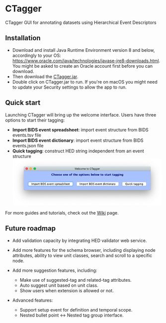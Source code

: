 # CTagger
CTagger GUI for annotating datasets using Hierarchical Event Descriptors

## Installation
* Download and install Java Runtime Environment version 8 and below, accordingly to your OS: https://www.oracle.com/java/technologies/javase-jre8-downloads.html. You might be asked to create an Oracle account first before you can download.
* Then download the [CTagger.jar](https://github.com/hed-standard/CTagger/raw/main/CTagger.jar).
* Double click on CTagger.jar to run. If you're on macOS you might need to update your Security settings to allow the app to run.

## Quick start
Launching CTagger will bring up the welcome interface. Users have three options to start their tagging:
* **Import BIDS event spreadsheet**: import event structure from BIDS events.tsv file 
* **Import BIDS event dictionary**: import event structure from BIDS events.json file
* **Quick tagging**: construct HED string independent from an event structure
![tagger-launcher](images/CTaggerLauncher.png)

For more guides and tutorials, check out the [Wiki](https://github.com/hed-standard/CTagger/wiki) page.

## Future roadmap
* Add validation capacity by integrating HED validator web service.
* Add more features for the schema browser, including displaying node attributes, ability to view unit classes, search and scroll to a specific node.
* Add more suggestion features, including:
  * Make use of suggested-tag and related-tag attributes.
  * Auto suggest unit based on unit class.
  * Show users when extension is allowed or not.

* Advanced features:
  * Support setup event for definition and temporal scope.
  * Nested bullet point <-> Nested tag group interface.
